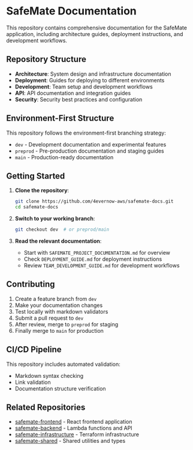 # SafeMate Documentation

This repository contains comprehensive documentation for the SafeMate application, including architecture guides, deployment instructions, and development workflows.

## Repository Structure

- **Architecture**: System design and infrastructure documentation
- **Deployment**: Guides for deploying to different environments
- **Development**: Team setup and development workflows
- **API**: API documentation and integration guides
- **Security**: Security best practices and configuration

## Environment-First Structure

This repository follows the environment-first branching strategy:

- `dev` - Development documentation and experimental features
- `preprod` - Pre-production documentation and staging guides
- `main` - Production-ready documentation

## Getting Started

1. **Clone the repository**:
   ```bash
   git clone https://github.com/4evernow-aws/safemate-docs.git
   cd safemate-docs
   ```

2. **Switch to your working branch**:
   ```bash
   git checkout dev  # or preprod/main
   ```

3. **Read the relevant documentation**:
   - Start with `SAFEMATE_PROJECT_DOCUMENTATION.md` for overview
   - Check `DEPLOYMENT_GUIDE.md` for deployment instructions
   - Review `TEAM_DEVELOPMENT_GUIDE.md` for development workflows

## Contributing

1. Create a feature branch from `dev`
2. Make your documentation changes
3. Test locally with markdown validators
4. Submit a pull request to `dev`
5. After review, merge to `preprod` for staging
6. Finally merge to `main` for production

## CI/CD Pipeline

This repository includes automated validation:
- Markdown syntax checking
- Link validation
- Documentation structure verification

## Related Repositories

- [safemate-frontend](https://github.com/4evernow-aws/safemate-frontend) - React frontend application
- [safemate-backend](https://github.com/4evernow-aws/safemate-backend) - Lambda functions and API
- [safemate-infrastructure](https://github.com/4evernow-aws/safemate-infrastructure) - Terraform infrastructure
- [safemate-shared](https://github.com/4evernow-aws/safemate-shared) - Shared utilities and types